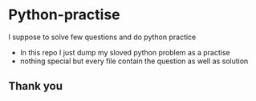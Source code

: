 # Python-practise
I suppose to solve few questions and do python practice 

- In this repo I just dump my sloved python problem as a practise
- nothing special but every file contain the question as well as solution

## Thank you
